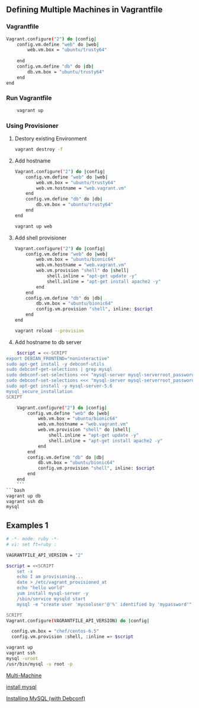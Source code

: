## Defining Multiple Machines in Vagrantfile

### Vagrantfile

```bash
Vagrant.configure("2") do |config|
    config.vm.define "web" do |web|
        web.vm.box = "ubuntu/trusty64"
        
    end
    config.vm.define "db" do |db|
        db.vm.box = "ubuntu/trusty64"
    end
end
```

### Run Vagrantfile
```bash
    vagrant up
```
### Using Provisioner
1. Destory existing Environment
    ```bash
    vagrant destroy -f

    ```
2. Add hostname
    ```bash
    Vagrant.configure("2") do |config|
        config.vm.define "web" do |web|
            web.vm.box = "ubuntu/trusty64"
            web.vm.hostname = "web.vagrant.vm"
        end
        config.vm.define "db" do |db|
            db.vm.box = "ubuntu/trusty64"
        end
    end
    ```
    ```bash
    vagrant up web
    ```
3. Add shell provisioner
    ```bash
    Vagrant.configure("2") do |config|
        config.vm.define "web" do |web|
            web.vm.box = "ubuntu/bionic64"
            web.vm.hostname = "web.vagrant.vm"
            web.vm.provision "shell" do |shell|
                shell.inline = "apt-get update -y"
                shell.inline = "apt-get install apache2 -y"
            end
        end
        config.vm.define "db" do |db|
            db.vm.box = "ubuntu/bionic64"
            config.vm.provision "shell", inline: $script
        end
    end
    ```

    ```bash
    vagrant reload --provision
    ```
4. Add hostname to db server
```bash
    $script = <<-SCRIPT
export DEBIAN_FRONTEND="noninteractive"
sudo apt-get install -y debconf-utils
sudo debconf-get-selections | grep mysql
sudo debconf-set-selections <<< "mysql-server mysql-serverroot_password password changeme"
sudo debconf-set-selections <<< "mysql-server mysql-serverroot_password_again password changeme"
sudo apt-get install -y mysql-server-5.6
mysql_secure_installation
SCRIPT

    Vagrant.configure("2") do |config|
        config.vm.define "web" do |web|
            web.vm.box = "ubuntu/bionic64"
            web.vm.hostname = "web.vagrant.vm"
            web.vm.provision "shell" do |shell|
                shell.inline = "apt-get update -y"
                shell.inline = "apt-get install apache2 -y"
            end
        end
        config.vm.define "db" do |db|
            db.vm.box = "ubuntu/bionic64"
            config.vm.provision "shell", inline: $script
        end
    end
    ```
```bash
vagrant up db
vagrant ssh db
mysql
```








## Examples 1
```bash
# -*- mode: ruby -*-
# vi: set ft=ruby :

VAGRANTFILE_API_VERSION = "2"

$script = <<SCRIPT
    set -x
    echo I am provisioning...
    date > /etc/vagrant_provisioned_at
    echo "hello world"
    yum install mysql-server -y
    /sbin/service mysqld start
    mysql -e "create user 'mycooluser'@'%' identified by 'mypassword'"

SCRIPT
Vagrant.configure(VAGRANTFILE_API_VERSION) do |config|

  config.vm.box = "chef/centos-6.5"
  config.vm.provision :shell, :inline => $script
```

```bash
vagrant up
vagrant ssh
mysql -uroot
/usr/bin/mysql -u root -p
```

[Multi-Machine](https://developer.hashicorp.com/vagrant/docs/multi-machine)

[install mysql](https://gist.github.com/rrosiek/8190550)

[Installing MySQL (with Debconf)](https://serversforhackers.com/c/installing-mysql-with-debconf)